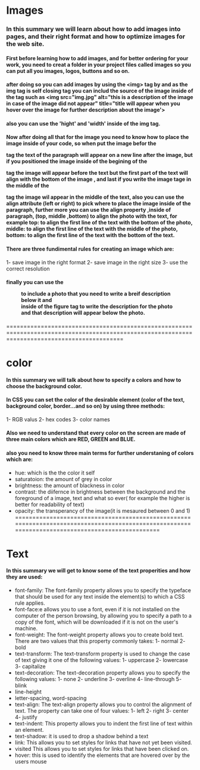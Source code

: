 # Images 
### In this summary we will learn about how to add images into pages, and their right format and how to optimize images for the web site.

#### First before learning how to add images, and for better ordering for your work, you need to creat a folder in your project files called images so you can put all you images, logos, buttons and so on.
#### after doing so you can add images by using the \<img\> tag by and as the img tag is self closing tag you can includ the source of the image inside of the tag such as <img src="img.jpg" alt="this is a description of the image in case of the image did not appear" title="title will appear when you hover over the image for further description about the image'>
#### also you can use the 'hight' and 'width' inside of the img tag.
#### Now after doing all that for the image you need to know how to place the image inside of your code, so when put the image befor the <p> tag the text of the paragraph will appear on a new line after the image, but if you positioned the image inside of the begining of the <p> tag the image will appear before the text but the first part of the text will align with the bottom of the image , and last if you write the image tage in the middle of the <p> tag the image wil appear in the middle of the text, also you can use the align attribute (left or right) to pick where to place the image inside of the paragraph, further more you can use the align property ,inside of paragraph, (top, middle ,bottom) to align the photo with the text, for example top: to align the first line of the text with the bottom of the photo, middle: to align the first line of the text with the middle of the photo, bottom: to align the first line of the text with the bottom of the text.
#### There are three fundimental rules for creating an image which are:
 1- save image in the right format
 2- save image in the right size 
 3- use the correct resolution
 #### finally you can use the <figure> to include a photo that you need to write a breif description below it and <figcaption> inside of the figure tag to write the description for the photo and that description will appear below the photo.
 ==============================================================================================================================================
 # color
 #### In this summary we will talk about how to specify a colors and how to choose the background color.

#### In CSS you can set the color of the desirable element (color of the text, background color, border...and so on) by using three methods:
1- RGB valus
2- hex codes
3- color names 
#### Also we need to understand that every color on the screen are made of three main colors which are RED, GREEN and BLUE.
#### also you need to know three main terms for further understaning of colors which are:
* hue: which is the the color it self
* saturatoion: the amount of grey in color
* brightness: the amount of blackness in color
* contrast: the diifernce in brightness between the background and the foreground of a image, text and what so ever( for example the higher is better for readability of text)
* opacity: the transperancy of the image(it is mesaured between 0 and 1)
================================================================================================================================================
# Text
#### In this summary we will get to know some of the text properities and how they are used:
* font-family: The font-family property allows you to specify the typeface that should be used for any text inside the element(s) to which a CSS rule applies.
* font-face:e allows you to use a font, even if it is not installed on the computer of the person browsing, by allowing you to specify a path to a copy of the font, which will be downloaded if it is not on the user's machine.
* font-weight: The font-weight property allows you to create bold text. There are two values that this property commonly takes:
1- normal
2- bold
* text-transform: The text-transform property is used to change the case of text giving it one of the following values:
1- uppercase
2- lowercase
3- capitalize
* text-decoration: The text-decoration property allows you to specify the following values:
1- none
2- underline
3- overline
4- line-through
5- blink
* line-height
* letter-spacing, word-spacing
* text-align: The text-align property allows you to control the alignment of text. The property can take one of four values:
1- left
2- right
3- center
4- justify
* text-indent: This property allows you to indent the first line of text within an element. 
* text-shadow: it is used to drop a shadow behind a text
* link: This allows you to set styles for links that have not yet been visited. 
* visited This allows you to set styles for links that have been clicked on. 
* hover: this is used to identify the elements that are hovered over by the users mouse 
